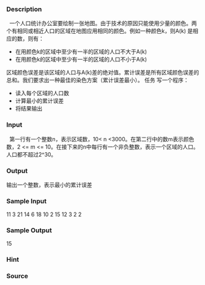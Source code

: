 
### Description
 
一个人口统计办公室要绘制一张地图。由于技术的原因只能使用少量的颜色。两个有相同或相近人口的区域在地图应用相同的颜色。例如一种颜色k，则A(k) 是相应的数，则有：

- 在用颜色k的区域中至少有一半的区域的人口不大于A(k)
- 在用颜色k的区域中至少有一半的区域的人口不小于A(k)

区域颜色误差是该区域的人口与A(k)差的绝对值。累计误差是所有区域颜色误差的总和。我们要求出一种最佳的染色方案（累计误差最小）。
任务
写一个程序：

- 读入每个区域的人口数
- 计算最小的累计误差
- 将结果输出

### Input
 
第一行有一个整数n，表示区域数，10< n <3000。在第二行中的数m表示颜色数，2 <= m <= 10。在接下来的n中每行有一个非负整数，表示一个区域的人口。人口都不超过2^30。
### Output
输出一个整数，表示最小的累计误差
### Sample Input
11
3
21
14
6
18
10
2
15
12
3
2
2

### Sample Output
15

### Hint

### Source
